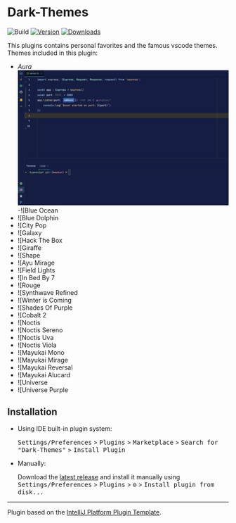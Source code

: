 # Dark-Themes

![Build](https://github.com/Shubham076/Dark-Themes/workflows/Build/badge.svg)
[![Version](https://img.shields.io/jetbrains/plugin/v/PLUGIN_ID.svg)](https://plugins.jetbrains.com/plugin/PLUGIN_ID)
[![Downloads](https://img.shields.io/jetbrains/plugin/d/PLUGIN_ID.svg)](https://plugins.jetbrains.com/plugin/PLUGIN_ID)


<!-- Plugin description -->
This plugins contains personal favorites and the famous vscode themes.
Themes included in this plugin:

- *Aura*
![](https://github.com/Shubham076/Dark-Themes/blob/main/Screenshots/Aura.png)
-![Blue Ocean
- ![Blue Dolphin
- ![City Pop
- ![Galaxy
- ![Hack The Box
- ![Giraffe
- ![Shape
- ![Ayu Mirage
- ![Field Lights
- ![In Bed By 7
- ![Rouge
- ![Synthwave Refined
- ![Winter is Coming
- ![Shades Of Purple
- ![Cobalt 2
- ![Noctis
- ![Noctis Sereno
- ![Noctis Uva
- ![Noctis Viola
- ![Mayukai Mono
- ![Mayukai Mirage
- ![Mayukai Reversal
- ![Mayukai Alucard
- ![Universe
- ![Universe Purple

<!-- Plugin description end -->

## Installation

- Using IDE built-in plugin system:
  
  <kbd>Settings/Preferences</kbd> > <kbd>Plugins</kbd> > <kbd>Marketplace</kbd> > <kbd>Search for "Dark-Themes"</kbd> >
  <kbd>Install Plugin</kbd>
  
- Manually:

  Download the [latest release](https://github.com/Shubham076/Dark-Themes/releases/latest) and install it manually using
  <kbd>Settings/Preferences</kbd> > <kbd>Plugins</kbd> > <kbd>⚙️</kbd> > <kbd>Install plugin from disk...</kbd>


---
Plugin based on the [IntelliJ Platform Plugin Template][template].

[template]: https://github.com/JetBrains/intellij-platform-plugin-template
